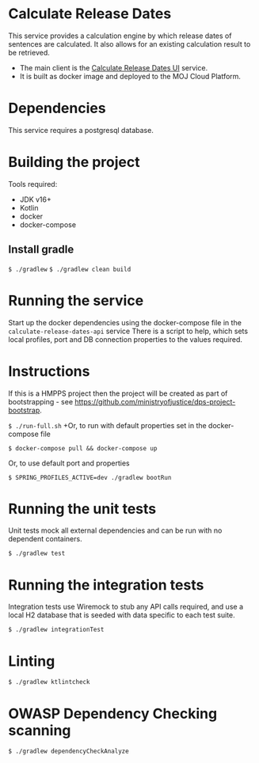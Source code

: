 # Calculate Release Dates

This service provides a calculation engine by which release dates of sentences are calculated. 
It also allows for an existing calculation result to be retrieved.

* The main client is the [Calculate Release Dates UI](https://github.com/ministryofjustice/calculate-release-dates) service.
* It is built as  docker image and deployed to the MOJ Cloud Platform.

# Dependencies
This service requires a postgresql database.

# Building the project
Tools required:
* JDK v16+
* Kotlin
* docker
* docker-compose

## Install gradle
`$ ./gradlew`
`$ ./gradlew clean build`

# Running the service
Start up the docker dependencies using the docker-compose file in the `calculate-release-dates-api` service
There is a script to help, which sets local profiles, port and DB connection properties to the
values required.

# Instructions

If this is a HMPPS project then the project will be created as part of bootstrapping - 
see https://github.com/ministryofjustice/dps-project-bootstrap.

`$ ./run-full.sh`
+Or, to run with default properties set in the docker-compose file

`$ docker-compose pull && docker-compose up`

Or, to use default port and properties

`$ SPRING_PROFILES_ACTIVE=dev ./gradlew bootRun`


# Running the unit tests

Unit tests mock all external dependencies and can be run with no dependent containers.

`$ ./gradlew test`

# Running the integration tests

Integration tests use Wiremock to stub any API calls required, and use a local H2 database
that is seeded with data specific to each test suite.

`$ ./gradlew integrationTest`

# Linting

`$ ./gradlew ktlintcheck`

# OWASP Dependency Checking scanning

`$ ./gradlew dependencyCheckAnalyze`